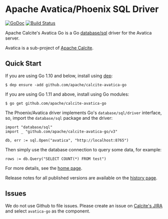 <!--
{% comment %}
Licensed to the Apache Software Foundation (ASF) under one or more
contributor license agreements.  See the NOTICE file distributed with
this work for additional information regarding copyright ownership.
The ASF licenses this file to you under the Apache License, Version 2.0
(the "License"); you may not use this file except in compliance with
the License.  You may obtain a copy of the License at

http://www.apache.org/licenses/LICENSE-2.0

Unless required by applicable law or agreed to in writing, software
distributed under the License is distributed on an "AS IS" BASIS,
WITHOUT WARRANTIES OR CONDITIONS OF ANY KIND, either express or implied.
See the License for the specific language governing permissions and
limitations under the License.
{% endcomment %}
-->

# Apache Avatica/Phoenix SQL Driver

[![GoDoc](https://godoc.org/github.com/apache/calcite-avatica-go?status.png)](https://godoc.org/github.com/apache/calcite-avatica-go)
[![Build Status](https://travis-ci.org/apache/calcite-avatica-go.svg?branch=master)](https://travis-ci.org/apache/calcite-avatica-go)

Apache Calcite's Avatica Go is a Go [database/sql](https://golang.org/pkg/database/sql/) driver for the Avatica server.

Avatica is a sub-project of [Apache Calcite](https://calcite.apache.org).

## Quick Start
If you are using Go 1.10 and below, install using [dep](https://github.com/golang/dep):

```
$ dep ensure -add github.com/apache/calcite-avatica-go
```

If you are using Go 1.11 and above, install using Go modules:

```
$ go get github.com/apache/calcite-avatica-go
```

The Phoenix/Avatica driver implements Go's `database/sql/driver` interface, so, import the
`database/sql` package and the driver:

```
import "database/sql"
import _ "github.com/apache/calcite-avatica-go/v3"

db, err := sql.Open("avatica", "http://localhost:8765")
```

Then simply use the database connection to query some data, for example:

```
rows := db.Query("SELECT COUNT(*) FROM test")
```

For more details, see the [home page](https://calcite.apache.org/avatica/docs/go_client_reference.html).

Release notes for all published versions are available on the [history
page](https://calcite.apache.org/avatica/docs/go_history.html).

## Issues
We do not use Github to file issues. Please create an issue on [Calcite's JIRA](https://issues.apache.org/jira/projects/CALCITE/issues)
and select `avatica-go` as the component.